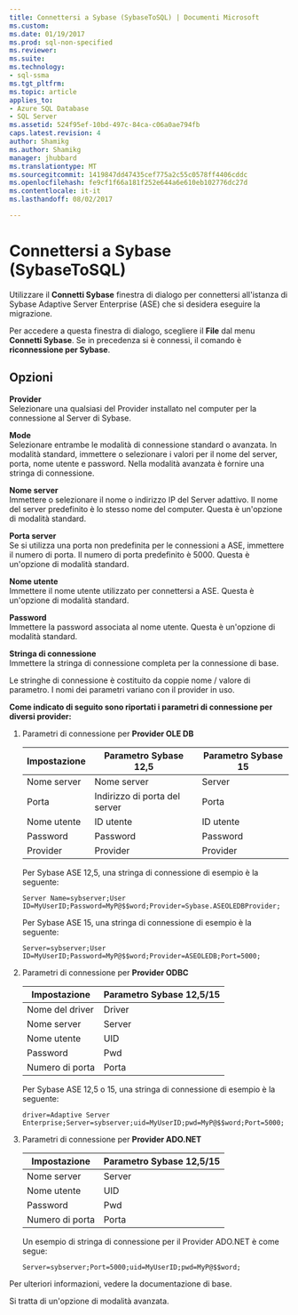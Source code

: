 ```yaml
---
title: Connettersi a Sybase (SybaseToSQL) | Documenti Microsoft
ms.custom: 
ms.date: 01/19/2017
ms.prod: sql-non-specified
ms.reviewer: 
ms.suite: 
ms.technology:
- sql-ssma
ms.tgt_pltfrm: 
ms.topic: article
applies_to:
- Azure SQL Database
- SQL Server
ms.assetid: 524f95ef-10bd-497c-84ca-c06a0ae794fb
caps.latest.revision: 4
author: Shamikg
ms.author: Shamikg
manager: jhubbard
ms.translationtype: MT
ms.sourcegitcommit: 1419847dd47435cef775a2c55c0578ff4406cddc
ms.openlocfilehash: fe9cf1f66a181f252e644a6e610eb102776dc27d
ms.contentlocale: it-it
ms.lasthandoff: 08/02/2017

---
```

# <a name="connect-to-sybase-sybasetosql"></a>Connettersi a Sybase (SybaseToSQL)
Utilizzare il **Connetti Sybase** finestra di dialogo per connettersi all'istanza di Sybase Adaptive Server Enterprise (ASE) che si desidera eseguire la migrazione.  
  
Per accedere a questa finestra di dialogo, scegliere il **File** dal menu **Connetti Sybase**. Se in precedenza si è connessi, il comando è **riconnessione per Sybase**.  
  
## <a name="options"></a>Opzioni  
**Provider**  
Selezionare una qualsiasi del Provider installato nel computer per la connessione al Server di Sybase.  
  
**Mode**  
Selezionare entrambe le modalità di connessione standard o avanzata. In modalità standard, immettere o selezionare i valori per il nome del server, porta, nome utente e password. Nella modalità avanzata è fornire una stringa di connessione.  
  
**Nome server**  
Immettere o selezionare il nome o indirizzo IP del Server adattivo. Il nome del server predefinito è lo stesso nome del computer. Questa è un'opzione di modalità standard.  
  
**Porta server**  
Se si utilizza una porta non predefinita per le connessioni a ASE, immettere il numero di porta. Il numero di porta predefinito è 5000. Questa è un'opzione di modalità standard.  
  
**Nome utente**  
Immettere il nome utente utilizzato per connettersi a ASE. Questa è un'opzione di modalità standard.  
  
**Password**  
Immettere la password associata al nome utente. Questa è un'opzione di modalità standard.  
  
**Stringa di connessione**  
Immettere la stringa di connessione completa per la connessione di base.  
  
Le stringhe di connessione è costituito da coppie nome / valore di parametro. I nomi dei parametri variano con il provider in uso.  
  
**Come indicato di seguito sono riportati i parametri di connessione per diversi provider:**  
  
1.  Parametri di connessione per **Provider OLE DB**  
  
    |Impostazione|Parametro Sybase 12,5|Parametro Sybase 15|  
    |-----------|-------------------------|-----------------------|  
    |Nome server|Nome server|Server|  
    |Porta|Indirizzo di porta del server|Porta|  
    |Nome utente|ID utente|ID utente|  
    |Password|Password|Password|  
    |Provider|Provider|Provider|  
  
    Per Sybase ASE 12,5, una stringa di connessione di esempio è la seguente:  
  
    `Server Name=sybserver;User ID=MyUserID;Password=MyP@$$word;Provider=Sybase.ASEOLEDBProvider;`  
  
    Per Sybase ASE 15, una stringa di connessione di esempio è la seguente:  
  
    `Server=sybserver;User ID=MyUserID;Password=MyP@$$word;Provider=ASEOLEDB;Port=5000;`  
  
2.  Parametri di connessione per **Provider ODBC**  
  
    |Impostazione|Parametro Sybase 12,5/15|  
    |-----------|-----------------------------|  
    |Nome del driver|Driver|  
    |Nome server|Server|  
    |Nome utente|UID|  
    |Password|Pwd|  
    |Numero di porta|Porta|  
  
    Per Sybase ASE 12,5 o 15, una stringa di connessione di esempio è la seguente:  
  
    `driver=Adaptive Server Enterprise;Server=sybserver;uid=MyUserID;pwd=MyP@$$word;Port=5000;`  
  
3.  Parametri di connessione per **Provider ADO.NET**  
  
    |Impostazione|Parametro Sybase 12,5/15|  
    |-----------|-----------------------------|  
    |Nome server|Server|  
    |Nome utente|UID|  
    |Password|Pwd|  
    |Numero di porta|Porta|  
  
    Un esempio di stringa di connessione per il Provider ADO.NET è come segue:  
  
    `Server=sybserver;Port=5000;uid=MyUserID;pwd=MyP@$$word;`  
  
Per ulteriori informazioni, vedere la documentazione di base.  
  
Si tratta di un'opzione di modalità avanzata.  
  

